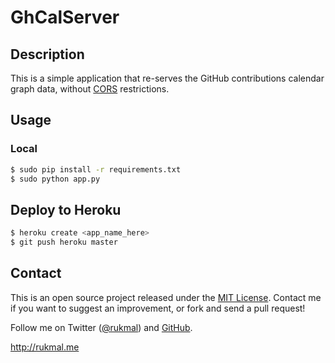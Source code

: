 # GhCalServer

## Description

This is a simple application that re-serves the GitHub contributions calendar graph data, without [CORS](http://en.wikipedia.org/wiki/Cross-origin_resource_sharing) restrictions.

## Usage

### Local

```bash
$ sudo pip install -r requirements.txt
$ sudo python app.py
```

## Deploy to Heroku

```bash
$ heroku create <app_name_here>
$ git push heroku master
```

## Contact

This is an open source project released under the [MIT License](LICENSE). Contact me if you want to suggest an improvement, or fork and send a pull request!

Follow me on Twitter ([@rukmal](http://twitter.com/rukmal_w)) and [GitHub](http://github.com/rukmal).

http://rukmal.me